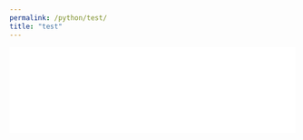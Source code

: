 ```yaml
---
permalink: /python/test/
title: "test"
---
```


<iframe src="{{'/assets/jupyter-notebooks/multiprocessing' | relative_url}}" 
frameborder="0" width="100%" scrolling="no" onload="resizeIframe(this)" ></iframe>